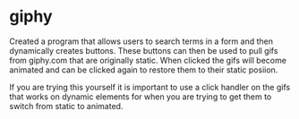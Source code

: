 # giphy

Created a program that allows users to search terms in a form and then dynamically creates buttons. These buttons can then be used to pull gifs from giphy.com that are originally static. When clicked the gifs will become animated and can be clicked again to restore them to their static posiion.

If you are trying this yourself it is important to use a click handler on the gifs that works on dynamic elements for when you are trying to get them to switch from static to animated. 
